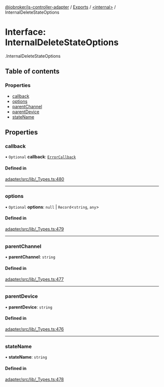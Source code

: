 [@iobroker/js-controller-adapter](../README.md) / [Exports](../modules.md) / [<internal\>](../modules/internal_.md) / InternalDeleteStateOptions

# Interface: InternalDeleteStateOptions

[<internal>](../modules/internal_.md).InternalDeleteStateOptions

## Table of contents

### Properties

- [callback](internal_.InternalDeleteStateOptions.md#callback)
- [options](internal_.InternalDeleteStateOptions.md#options)
- [parentChannel](internal_.InternalDeleteStateOptions.md#parentchannel)
- [parentDevice](internal_.InternalDeleteStateOptions.md#parentdevice)
- [stateName](internal_.InternalDeleteStateOptions.md#statename)

## Properties

### callback

• `Optional` **callback**: [`ErrorCallback`](../modules/internal_.md#errorcallback)

#### Defined in

[adapter/src/lib/_Types.ts:480](https://github.com/ioBroker/ioBroker.js-controller/blob/58a732de/packages/adapter/src/lib/_Types.ts#L480)

___

### options

• `Optional` **options**: ``null`` \| `Record`<`string`, `any`\>

#### Defined in

[adapter/src/lib/_Types.ts:479](https://github.com/ioBroker/ioBroker.js-controller/blob/58a732de/packages/adapter/src/lib/_Types.ts#L479)

___

### parentChannel

• **parentChannel**: `string`

#### Defined in

[adapter/src/lib/_Types.ts:477](https://github.com/ioBroker/ioBroker.js-controller/blob/58a732de/packages/adapter/src/lib/_Types.ts#L477)

___

### parentDevice

• **parentDevice**: `string`

#### Defined in

[adapter/src/lib/_Types.ts:476](https://github.com/ioBroker/ioBroker.js-controller/blob/58a732de/packages/adapter/src/lib/_Types.ts#L476)

___

### stateName

• **stateName**: `string`

#### Defined in

[adapter/src/lib/_Types.ts:478](https://github.com/ioBroker/ioBroker.js-controller/blob/58a732de/packages/adapter/src/lib/_Types.ts#L478)

